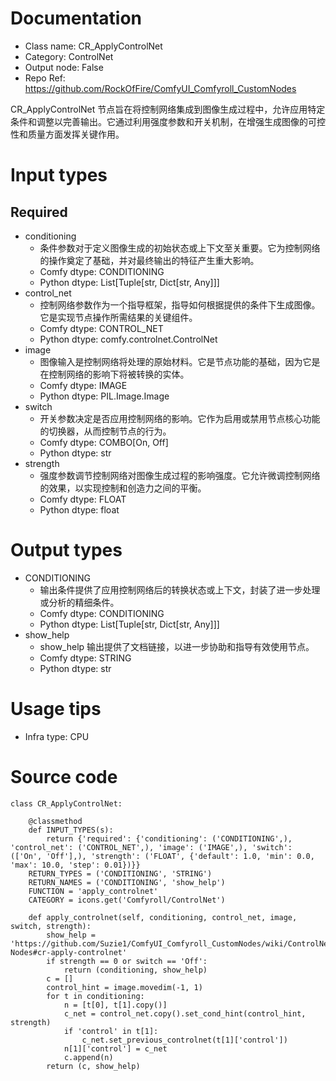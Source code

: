 # Documentation
- Class name: CR_ApplyControlNet
- Category: ControlNet
- Output node: False
- Repo Ref: https://github.com/RockOfFire/ComfyUI_Comfyroll_CustomNodes

CR_ApplyControlNet 节点旨在将控制网络集成到图像生成过程中，允许应用特定条件和调整以完善输出。它通过利用强度参数和开关机制，在增强生成图像的可控性和质量方面发挥关键作用。

# Input types
## Required
- conditioning
    - 条件参数对于定义图像生成的初始状态或上下文至关重要。它为控制网络的操作奠定了基础，并对最终输出的特征产生重大影响。
    - Comfy dtype: CONDITIONING
    - Python dtype: List[Tuple[str, Dict[str, Any]]]
- control_net
    - 控制网络参数作为一个指导框架，指导如何根据提供的条件下生成图像。它是实现节点操作所需结果的关键组件。
    - Comfy dtype: CONTROL_NET
    - Python dtype: comfy.controlnet.ControlNet
- image
    - 图像输入是控制网络将处理的原始材料。它是节点功能的基础，因为它是在控制网络的影响下将被转换的实体。
    - Comfy dtype: IMAGE
    - Python dtype: PIL.Image.Image
- switch
    - 开关参数决定是否应用控制网络的影响。它作为启用或禁用节点核心功能的切换器，从而控制节点的行为。
    - Comfy dtype: COMBO[On, Off]
    - Python dtype: str
- strength
    - 强度参数调节控制网络对图像生成过程的影响强度。它允许微调控制网络的效果，以实现控制和创造力之间的平衡。
    - Comfy dtype: FLOAT
    - Python dtype: float

# Output types
- CONDITIONING
    - 输出条件提供了应用控制网络后的转换状态或上下文，封装了进一步处理或分析的精细条件。
    - Comfy dtype: CONDITIONING
    - Python dtype: List[Tuple[str, Dict[str, Any]]]
- show_help
    - show_help 输出提供了文档链接，以进一步协助和指导有效使用节点。
    - Comfy dtype: STRING
    - Python dtype: str

# Usage tips
- Infra type: CPU

# Source code
```
class CR_ApplyControlNet:

    @classmethod
    def INPUT_TYPES(s):
        return {'required': {'conditioning': ('CONDITIONING',), 'control_net': ('CONTROL_NET',), 'image': ('IMAGE',), 'switch': (['On', 'Off'],), 'strength': ('FLOAT', {'default': 1.0, 'min': 0.0, 'max': 10.0, 'step': 0.01})}}
    RETURN_TYPES = ('CONDITIONING', 'STRING')
    RETURN_NAMES = ('CONDITIONING', 'show_help')
    FUNCTION = 'apply_controlnet'
    CATEGORY = icons.get('Comfyroll/ControlNet')

    def apply_controlnet(self, conditioning, control_net, image, switch, strength):
        show_help = 'https://github.com/Suzie1/ComfyUI_Comfyroll_CustomNodes/wiki/ControlNet-Nodes#cr-apply-controlnet'
        if strength == 0 or switch == 'Off':
            return (conditioning, show_help)
        c = []
        control_hint = image.movedim(-1, 1)
        for t in conditioning:
            n = [t[0], t[1].copy()]
            c_net = control_net.copy().set_cond_hint(control_hint, strength)
            if 'control' in t[1]:
                c_net.set_previous_controlnet(t[1]['control'])
            n[1]['control'] = c_net
            c.append(n)
        return (c, show_help)
```